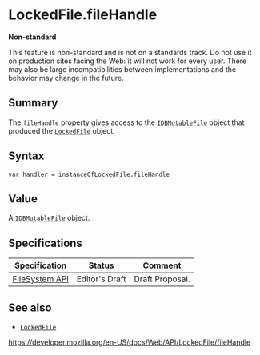 LockedFile.fileHandle
=====================

**Non-standard**

This feature is non-standard and is not on a standards track. Do not use it on production sites facing the Web: it will not work for every user. There may also be large incompatibilities between implementations and the behavior may change in the future.

Summary
-------

The `fileHandle` property gives access to the [`IDBMutableFile`](../idbmutablefile) object that produced the [`LockedFile`](../lockedfile) object.

Syntax
------

    var handler = instanceOfLockedFile.fileHandle

Value
-----

A [`IDBMutableFile`](../idbmutablefile) object.

Specifications
--------------

<table><thead><tr class="header"><th>Specification</th><th>Status</th><th>Comment</th></tr></thead><tbody><tr class="odd"><td><a href="https://w3c.github.io/filesystem-api/">FileSystem API</a></td><td><span class="spec-ed">Editor's Draft</span></td><td>Draft Proposal.</td></tr></tbody></table>

See also
--------

-   [`LockedFile`](../lockedfile)

<a href="https://developer.mozilla.org/en-US/docs/Web/API/LockedFile/fileHandle" class="_attribution-link">https://developer.mozilla.org/en-US/docs/Web/API/LockedFile/fileHandle</a>
